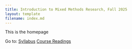 ```yaml
---
title: Introduction to Mixed Methods Research, Fall 2025
layout: template
filename: index.md
---
```

This is the homepage

Go to:
[Syllabus](syllabus.md)
[Course Readings](readings.md)
